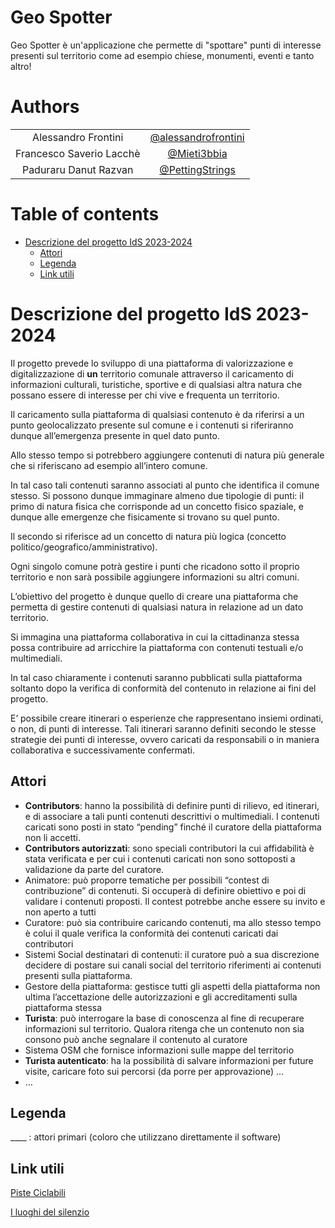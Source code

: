 # Geo Spotter <!-- omit in toc -->

Geo Spotter è un'applicazione che permette di "spottare" punti di interesse presenti sul territorio come ad esempio chiese, monumenti, eventi e tanto altro!

# Authors <!-- omit in toc -->

|  |  |
|:-:|:-:|
|  Alessandro Frontini  | [@alessandrofrontini](https://www.github.com/alessandrofrontini)   |
|  Francesco Saverio Lacchè  |  [@Mieti3bbia](https://www.github.com/Mieti3bbia)  |
|  Paduraru Danut Razvan  |  [@PettingStrings](https://www.github.com/PettingStrings)  |


# Table of contents <!-- omit in toc -->
- [Descrizione del progetto IdS 2023-2024](#descrizione-del-progetto-ids-2023-2024)
  - [Attori](#attori)
  - [Legenda](#legenda)
  - [Link utili](#link-utili)

# Descrizione del progetto IdS 2023-2024

Il progetto prevede lo sviluppo di una piattaforma di valorizzazione e digitalizzazione di **un** territorio comunale attraverso il caricamento di informazioni culturali, turistiche, sportive e di qualsiasi altra natura che possano essere di interesse per chi vive e frequenta un territorio. 

Il caricamento sulla piattaforma di qualsiasi contenuto è da riferirsi a un punto geolocalizzato presente sul comune e i contenuti si riferiranno dunque all’emergenza presente in quel dato punto.

Allo stesso tempo si potrebbero aggiungere contenuti di natura più generale che si riferiscano ad esempio all’intero comune.

In tal caso tali contenuti saranno associati al punto che identifica il comune stesso. Si possono dunque immaginare almeno due tipologie di punti: il primo di natura fisica che corrisponde ad un concetto fisico spaziale, e dunque alle emergenze che fisicamente si trovano su quel punto. 

Il secondo si riferisce ad un concetto di natura più logica (concetto politico/geografico/amministrativo).

Ogni singolo comune potrà gestire i punti che ricadono sotto il proprio territorio e non sarà possibile aggiungere informazioni su altri comuni.

L’obiettivo del progetto è dunque quello di creare una piattaforma che permetta di gestire contenuti di qualsiasi natura in relazione ad un dato territorio.



Si immagina una piattaforma collaborativa in cui la cittadinanza stessa possa contribuire ad arricchire la piattaforma con contenuti testuali e/o multimediali. 

In tal caso chiaramente i contenuti saranno pubblicati sulla piattaforma soltanto dopo la verifica di conformità del contenuto in relazione ai fini del progetto.

E’ possibile creare itinerari o esperienze che rappresentano insiemi ordinati, o non, di punti di interesse. Tali itinerari saranno definiti secondo le stesse strategie dei punti di interesse, ovvero caricati da responsabili o in maniera collaborativa e successivamente confermati.

## Attori

- **Contributors**: hanno la possibilità di definire punti di rilievo, ed itinerari, e di associare a tali punti contenuti descrittivi o multimediali. I contenuti caricati sono posti in stato “pending” finché il curatore della piattaforma non li accetti. 
- **Contributors autorizzati**: sono speciali contributori la cui affidabilità è stata verificata e per cui i contenuti caricati non sono sottoposti a validazione da parte del curatore.
- Animatore: può proporre tematiche per possibili “contest di contribuzione” di contenuti. Si occuperà di definire obiettivo e poi di validare i contenuti proposti. Il contest potrebbe anche essere su invito e non aperto a tutti
- Curatore: può sia contribuire caricando contenuti, ma allo stesso tempo è colui il quale verifica la conformità dei contenuti caricati dai contributori 
- Sistemi Social destinatari di contenuti: il curatore può a sua discrezione decidere di postare sui canali social del territorio riferimenti ai contenuti presenti sulla piattaforma. 
- Gestore della piattaforma: gestisce tutti gli aspetti della piattaforma non ultima l’accettazione delle autorizzazioni e gli accreditamenti sulla piattaforma stessa
- **Turista**: può interrogare la base di conoscenza al fine di recuperare informazioni sul territorio. Qualora ritenga che un contenuto non sia consono può anche segnalare il contenuto al curatore
- Sistema OSM che fornisce informazioni sulle mappe del territorio
- **Turista autenticato**: ha la possibilità di salvare informazioni per future visite, caricare foto sui percorsi (da porre per approvazione) …
- … 

## Legenda
\_\_\_\_ : attori primari (coloro che utilizzano direttamente il software)


## Link utili

[Piste Ciclabili](https://www.piste-ciclabili.com/piste_ciclabili/#43.27695536700451,13.737782352311243,12)

[I luoghi del silenzio](https://www.iluoghidelsilenzio.it/)
